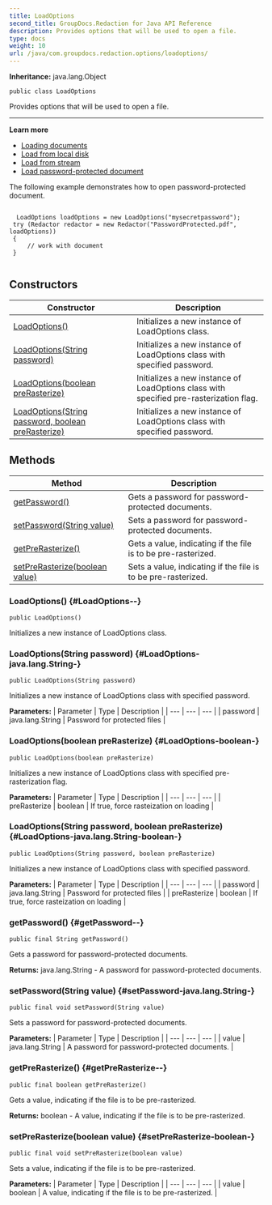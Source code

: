 ```yaml
---
title: LoadOptions
second_title: GroupDocs.Redaction for Java API Reference
description: Provides options that will be used to open a file.
type: docs
weight: 10
url: /java/com.groupdocs.redaction.options/loadoptions/
---
```

**Inheritance:**
java.lang.Object
```
public class LoadOptions
```

Provides options that will be used to open a file.

--------------------

**Learn more**

 *  [Loading documents][]
 *  [Load from local disk][]
 *  [Load from stream][]
 *  [Load password-protected document][]

The following example demonstrates how to open password-protected document.

```

  LoadOptions loadOptions = new LoadOptions("mysecretpassword");
 try (Redactor redactor = new Redactor("PasswordProtected.pdf", loadOptions))
 {
     // work with document
 }
 
```


[Loading documents]: https://docs.groupdocs.com/redaction/java/loading-documents/
[Load from local disk]: https://docs.groupdocs.com/redaction/java/load-from-local-disc/
[Load from stream]: https://docs.groupdocs.com/redaction/java/load-from-stream/
[Load password-protected document]: https://docs.groupdocs.com/redaction/java/load-password-protected-file/
## Constructors

| Constructor | Description |
| --- | --- |
| [LoadOptions()](#LoadOptions--) | Initializes a new instance of LoadOptions class. |
| [LoadOptions(String password)](#LoadOptions-java.lang.String-) | Initializes a new instance of LoadOptions class with specified password. |
| [LoadOptions(boolean preRasterize)](#LoadOptions-boolean-) | Initializes a new instance of LoadOptions class with specified pre-rasterization flag. |
| [LoadOptions(String password, boolean preRasterize)](#LoadOptions-java.lang.String-boolean-) | Initializes a new instance of LoadOptions class with specified password. |
## Methods

| Method | Description |
| --- | --- |
| [getPassword()](#getPassword--) | Gets a password for password-protected documents. |
| [setPassword(String value)](#setPassword-java.lang.String-) | Sets a password for password-protected documents. |
| [getPreRasterize()](#getPreRasterize--) | Gets a value, indicating if the file is to be pre-rasterized. |
| [setPreRasterize(boolean value)](#setPreRasterize-boolean-) | Sets a value, indicating if the file is to be pre-rasterized. |
### LoadOptions() {#LoadOptions--}
```
public LoadOptions()
```


Initializes a new instance of LoadOptions class.

### LoadOptions(String password) {#LoadOptions-java.lang.String-}
```
public LoadOptions(String password)
```


Initializes a new instance of LoadOptions class with specified password.

**Parameters:**
| Parameter | Type | Description |
| --- | --- | --- |
| password | java.lang.String | Password for protected files |

### LoadOptions(boolean preRasterize) {#LoadOptions-boolean-}
```
public LoadOptions(boolean preRasterize)
```


Initializes a new instance of LoadOptions class with specified pre-rasterization flag.

**Parameters:**
| Parameter | Type | Description |
| --- | --- | --- |
| preRasterize | boolean | If true, force rasteization on loading |

### LoadOptions(String password, boolean preRasterize) {#LoadOptions-java.lang.String-boolean-}
```
public LoadOptions(String password, boolean preRasterize)
```


Initializes a new instance of LoadOptions class with specified password.

**Parameters:**
| Parameter | Type | Description |
| --- | --- | --- |
| password | java.lang.String | Password for protected files |
| preRasterize | boolean | If true, force rasteization on loading |

### getPassword() {#getPassword--}
```
public final String getPassword()
```


Gets a password for password-protected documents.

**Returns:**
java.lang.String - A password for password-protected documents.
### setPassword(String value) {#setPassword-java.lang.String-}
```
public final void setPassword(String value)
```


Sets a password for password-protected documents.

**Parameters:**
| Parameter | Type | Description |
| --- | --- | --- |
| value | java.lang.String | A password for password-protected documents. |

### getPreRasterize() {#getPreRasterize--}
```
public final boolean getPreRasterize()
```


Gets a value, indicating if the file is to be pre-rasterized.

**Returns:**
boolean - A value, indicating if the file is to be pre-rasterized.
### setPreRasterize(boolean value) {#setPreRasterize-boolean-}
```
public final void setPreRasterize(boolean value)
```


Sets a value, indicating if the file is to be pre-rasterized.

**Parameters:**
| Parameter | Type | Description |
| --- | --- | --- |
| value | boolean | A value, indicating if the file is to be pre-rasterized. |

